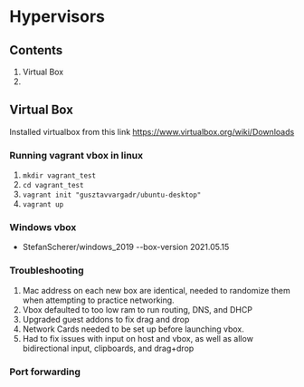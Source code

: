 # Hypervisors

## Contents
1. Virtual Box
2. 

## Virtual Box
Installed virtualbox from this link
https://www.virtualbox.org/wiki/Downloads

### Running vagrant vbox in linux
1. `mkdir vagrant_test`
2. `cd vagrant_test`
3. `vagrant init "gusztavvargadr/ubuntu-desktop"`
4. `vagrant up`

### Windows vbox
- StefanScherer/windows_2019 --box-version 2021.05.15

### Troubleshooting
1. Mac address on each new box are identical, needed to randomize them when attempting to practice networking.
2. Vbox defaulted to too low ram to run routing, DNS, and DHCP
3. Upgraded guest addons to fix drag and drop
4. Network Cards needed to be set up before launching vbox.
5. Had to fix issues with input on host and vbox, as well as allow bidirectional input, clipboards, and drag+drop


### Port forwarding